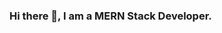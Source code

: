 ### Hi there 👋, I am a MERN Stack Developer.

<!--
**arulvalananto/arulvalananto** is a ✨ _special_ ✨ repository because its `README.md` (this file) appears on your GitHub profile.

Here are some ideas to get you started:

- 🔭 I’m currently working on ... CodingSpaceIndia
- 🌱 I’m currently learning ... Next.js and Node.js
- 👯 I’m looking to collaborate on ... React.js
- 🤔 I’m looking for help with ... MERN Stack Development
- 💬 Ask me about ... Anything
- 📫 How to reach me: ... arulvalananto@gmail.com 
- 😄 Pronouns: ...  He/Him
- ⚡ Fun fact: ... 
- 🚀 Skillset: ... React.js, Firebase, JavaScript, MaterialUI, Bootstrap, HTML, CSS,
-->
